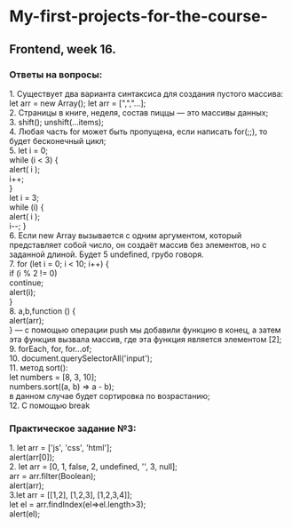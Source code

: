 # My-first-projects-for-the-course-
<h2> Frontend, week 16. </h2>
<h3>Ответы на вопросы:</h3>
1. Существует два варианта синтаксиса для создания пустого массива: let arr = new Array(); let arr = [",","...]; <br>
2. Страницы в книге, неделя, состав пиццы — это массивы данных; <br>
3. shift(); unshift(...items); <br>
4. Любая часть for может быть пропущена, если написать for(;;), то будет бесконечный цикл; <br>
5. let i = 0;<br>
while (i < 3) {<br>
  alert( i );<br>
  i++;<br>
}
<br>
let i = 3;<br>
while (i) {<br>
  alert( i );<br>
  i--;
}
<br>
6. Если new Array вызывается с одним аргументом, который представляет собой число, он создаёт массив без элементов, но с заданной длиной. Будет 5 undefined, грубо говоря. <br>
7. 
for (let i = 0; i < 10; i++) {<br>
  if (i % 2 != 0)<br>
		continue;<br>
	alert(i); <br>
}
<br>
8. a,b,function () {<br>
  alert(arr);<br>
} — с помощью операции push мы добавили функцию в конец, а затем эта функция вызвала массив, где эта функция является элементом [2];
<br>
9. forEach, for, for...of;<br>
10. document.querySelectorAll('input');<br>
11. метод sort():<br>
let numbers = [8, 3, 10];<br>
numbers.sort((a, b) => a - b);<br>
в данном случае будет сортировка по возрастанию;
<br>
12. С помощью break<br>
<h3>Практическое задание №3:</h3>
1. let arr = ['js', 'css', 'html'];<br>
alert(arr[0]);<br>
2. let arr = [0, 1, false, 2, undefined, '', 3, null];<br>
arr = arr.filter(Boolean);<br>
alert(arr);<br>
3.let arr = [[1,2], [1,2,3], [1,2,3,4]];<br>
let el = arr.findIndex(el=>el.length>3);<br>
alert(el);
